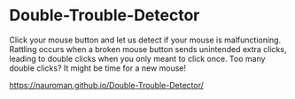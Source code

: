 # Double-Trouble-Detector

Click your mouse button and let us detect if your mouse is malfunctioning. Rattling occurs when a broken mouse button sends unintended extra clicks, leading to double clicks when you only meant to click once. Too many double clicks? It might be time for a new mouse!

https://nauroman.github.io/Double-Trouble-Detector/
